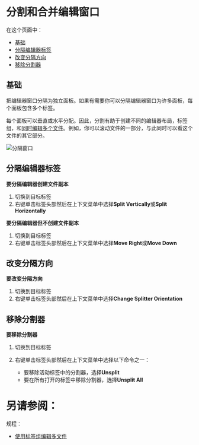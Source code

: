 # 分割和合并编辑窗口


在这个页面中：

* [基础](#基础)
* [分隔编辑器标签](#分隔编辑器标签)
* [改变分隔方向](#改变分隔方向)
* [移除分割器](#移除分割器)


## <span id='基础'>基础</span>

把编辑器窗口分隔为独立面板。如果有需要你可以分隔编辑器窗口为许多面板，每个面板包含多个标签。

每个面板可以垂直或水平分配。因此，分割有助于创建不同的编辑器布局，标签组，和[同时编辑多个文件](/如何使用/常规指南/PhpStorm编辑器/管理编辑器标签页/使用标签组编辑多文件.md)。例如，你可以滚动文件的一部分，与此同时可以看这个文件的其它部分。

![分隔窗口](http://image.jellychen.cn/uploads/2016/11/web_ide_splittingTabs.png)


## <span id='分隔编辑器标签'>分隔编辑器标签</span>

**要分隔编辑器创建文件副本**

1. 切换到目标标签
2. 右键单击标签头部然后在上下文菜单中选择**Split Vertically**或**Split Horizontally**

**要分隔编辑器但不创建文件副本**

1. 切换到目标标签
2. 右键单击标签头部然后在上下文菜单中选择**Move Right**或**Move Down**


## <span id='改变分隔方向'>改变分隔方向</span>

**要改变分隔方向**

1. 切换到目标标签
2. 右键单击标签头部然后在上下文菜单中选择**Change Splitter Orientation**


## <span id='移除分割器'>移除分割器</span>

**要移除分割器**


1. 切换到目标标签
2. 右键单击标签头部然后在上下文菜单中选择以下命令之一：

    * 要移除活动标签中的分割器，选择**Unsplit**
    * 要在所有打开的标签中移除分割器，选择**Unsplit All**




# 另请参阅：

规程：

* [使用标签组编辑多文件](/如何使用/常规指南/PhpStorm编辑器/管理编辑器标签页/使用标签组编辑多文件.md)